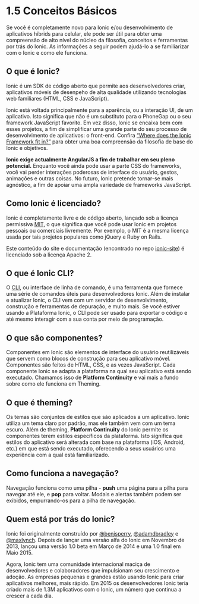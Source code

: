 # 1.5 Conceitos Básicos

Se você é completamente novo para Ionic e/ou desenvolvimento de aplicativos híbrids para celular, ele pode ser útil para obter uma compreensão de alto nível do núcleo da filosofia, conceitos e ferramentas por trás do Ionic. As informações a seguir podem ajudá-lo a se familiarizar com o Ionic e como ele funciona.

## O que é Ionic?

Ionic é um SDK de código aberto que permite aos desenvolvedores criar, aplicativos móveis de desenpeho de alta qualidade utilizando tecnologias web familiares (HTML, CSS e JavaScript).

Ionic está voltada principalmente para a aparência, ou a interação UI, de um aplicativo. Isto significa que não é um substituto para o PhoneGap ou o seu framework JavaScript favorito. Em vez disso, Ionic se encaixa bem com esses projetos, a fim de simplificar uma grande parte do seu processo de desenvolvimento de aplicativos: o front-end. Confira [“Where does the Ionic Framework fit in?”](http://blog.ionic.io/where-does-the-ionic-framework-fit-in/) para obter uma boa compreensão da filosofia de base do Ionic e objetivos.

**Ionic exige actualmente AngularJS a fim de trabalhar em seu pleno potencial.** Enquanto você ainda pode usar a parte CSS do frameworks, você vai perder interações poderosas de interface do usuário, gestos, animações e outras coisas. No futuro, Ionic pretende tornar-se mais agnóstico, a fim de apoiar uma ampla variedade de frameworks JavaScript.

## Como Ionic é licenciado?

Ionic é completamente livre e de código aberto, lançado sob a licença permissiva [MIT](http://opensource.org/licenses/MIT), o que significa que você pode usar Ionic em projetos pessoais ou comerciais livremente. Por exemplo, o MIT é a mesma licença usada por tais projetos populares como jQuery e Ruby on Rails.

Este conteúdo do site e documentação (encontrado no repo [ionic-site](https://github.com/driftyco/ionic-site)) é licenciado sob a licença Apache 2.

## O que é Ionic CLI?

O [CLI](ionic2-docs/glossario.md), ou interface de linha de comando, é uma ferramenta que fornece uma série de comandos úteis para desenvolvedores Ionic. Além de instalar e atualizar Ionic, o CLI vem com um  servidor de desenvolvimento, construção e ferramentas de depuração, e muito mais. Se você estiver usando a Plataforma Ionic, o CLI pode ser usado para exportar o código e até mesmo interagir com a sua conta por meio de programação.

## O que são componentes?

Componentes em Ionic são elementos de interface do usuário reutilizáveis que servem como blocos de construção para seu aplicativo móvel. Componentes são feitos de HTML, CSS, e as vezes JavaScript. Cada componente Ionic se adapta a plataforma na qual seu aplicativo está sendo executado. Chamamos isso de **Platform Continuity** e vai mais a fundo sobre como ele funciona em Theming.

## O que é theming?

Os temas são conjuntos de estilos que são aplicados a um aplicativo. Ionic utiliza um tema claro por padrão, mas ele também vem com um tema escuro. Além de theming, **Platform Continuity** do Ionic permite os componentes terem estilos específicos da plataforma. Isto significa que estilos do aplicativo será alterada com base na plataforma (iOS, Android, etc.) em que está sendo executado, oferecendo a seus usuários uma experiência com a qual está familiarizado.

## Como funciona a navegação?

Navegação funciona como uma pilha - **push** uma página para a pilha para navegar até ele, e **pop** para voltar. Modais e alertas também podem ser exibidos, empurrando-os para a pilha de navegação.

## Quem está por trás do Ionic?

Ionic foi originalmente construído por [@benjsperry](https://twitter.com/benjsperry), [@adamdbradley](https://twitter.com/adamdbradley) e [@maxlynch](https://twitter.com/maxlynch). Depois de lançar uma versão alfa do Ionic em Novembro de 2013, lançou uma versão 1.0 beta em Março de 2014 e uma 1.0 final em Maio 2015.

Agora, Ionic tem uma comunidade internacional maciça de desenvolvedores e colaboradores que impulsionam seu crescimento e adoção. As empresas pequenas e grandes estão usando Ionic para criar aplicativos melhores, mais rápido. Em 2015 os desenvolvedores Ionic teria criado mais de 1.3M aplicativos com o Ionic, um número que continua a crescer a cada dia.
